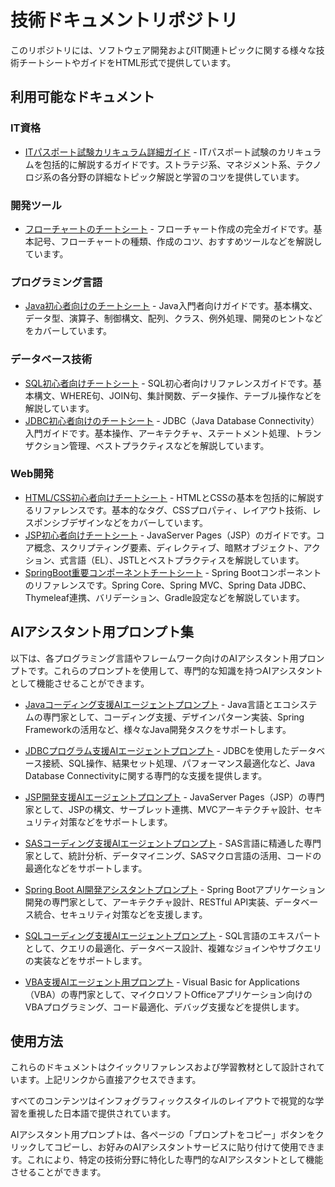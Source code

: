 # 技術ドキュメントリポジトリ

このリポジトリには、ソフトウェア開発およびIT関連トピックに関する様々な技術チートシートやガイドをHTML形式で提供しています。

## 利用可能なドキュメント

### IT資格
- [ITパスポート試験カリキュラム詳細ガイド](https://fcircle-biz.github.io/tech_docs/1_it-pass-.html) - ITパスポート試験のカリキュラムを包括的に解説するガイドです。ストラテジ系、マネジメント系、テクノロジ系の各分野の詳細なトピック解説と学習のコツを提供しています。

### 開発ツール
- [フローチャートのチートシート](https://fcircle-biz.github.io/tech_docs/2_flowchart-cheatsheet.html) - フローチャート作成の完全ガイドです。基本記号、フローチャートの種類、作成のコツ、おすすめツールなどを解説しています。

### プログラミング言語
- [Java初心者向けのチートシート](https://fcircle-biz.github.io/tech_docs/3_java-cheatsheet.html) - Java入門者向けガイドです。基本構文、データ型、演算子、制御構文、配列、クラス、例外処理、開発のヒントなどをカバーしています。

### データベース技術
- [SQL初心者向けチートシート](https://fcircle-biz.github.io/tech_docs/4_sql-cheatsheet.html) - SQL初心者向けリファレンスガイドです。基本構文、WHERE句、JOIN句、集計関数、データ操作、テーブル操作などを解説しています。
- [JDBC初心者向けのチートシート](https://fcircle-biz.github.io/tech_docs/5_jdbc-cheatsheet.html) - JDBC（Java Database Connectivity）入門ガイドです。基本操作、アーキテクチャ、ステートメント処理、トランザクション管理、ベストプラクティスなどを解説しています。

### Web開発
- [HTML/CSS初心者向けチートシート](https://fcircle-biz.github.io/tech_docs/6_html-css-cheatsheet.html) - HTMLとCSSの基本を包括的に解説するリファレンスです。基本的なタグ、CSSプロパティ、レイアウト技術、レスポンシブデザインなどをカバーしています。
- [JSP初心者向けチートシート](https://fcircle-biz.github.io/tech_docs/7_jsp-cheatsheet.html) - JavaServer Pages（JSP）のガイドです。コア概念、スクリプティング要素、ディレクティブ、暗黙オブジェクト、アクション、式言語（EL）、JSTLとベストプラクティスを解説しています。
- [SpringBoot重要コンポーネントチートシート](https://fcircle-biz.github.io/tech_docs/8_springboot-cheatsheet.html) - Spring Bootコンポーネントのリファレンスです。Spring Core、Spring MVC、Spring Data JDBC、Thymeleaf連携、バリデーション、Gradle設定などを解説しています。

## AIアシスタント用プロンプト集

以下は、各プログラミング言語やフレームワーク向けのAIアシスタント用プロンプトです。これらのプロンプトを使用して、専門的な知識を持つAIアシスタントとして機能させることができます。

- [Javaコーディング支援AIエージェントプロンプト](https://fcircle-biz.github.io/tech_docs/prompt/java-ai-assistant-prompt.html) - Java言語とエコシステムの専門家として、コーディング支援、デザインパターン実装、Spring Frameworkの活用など、様々なJava開発タスクをサポートします。
  
- [JDBCプログラム支援AIエージェントプロンプト](https://fcircle-biz.github.io/tech_docs/prompt/jdbc-agent-prompt.html) - JDBCを使用したデータベース接続、SQL操作、結果セット処理、パフォーマンス最適化など、Java Database Connectivityに関する専門的な支援を提供します。

- [JSP開発支援AIエージェントプロンプト](https://fcircle-biz.github.io/tech_docs/prompt/jsp-ai-agent-prompt.html) - JavaServer Pages（JSP）の専門家として、JSPの構文、サーブレット連携、MVCアーキテクチャ設計、セキュリティ対策などをサポートします。

- [SASコーディング支援AIエージェントプロンプト](https://fcircle-biz.github.io/tech_docs/prompt/sas-ai-agent-prompt.html) - SAS言語に精通した専門家として、統計分析、データマイニング、SASマクロ言語の活用、コードの最適化などをサポートします。

- [Spring Boot AI開発アシスタントプロンプト](https://fcircle-biz.github.io/tech_docs/prompt/spring-boot-assistant-prompt.html) - Spring Bootアプリケーション開発の専門家として、アーキテクチャ設計、RESTful API実装、データベース統合、セキュリティ対策などを支援します。

- [SQLコーディング支援AIエージェントプロンプト](https://fcircle-biz.github.io/tech_docs/prompt/sql-assistant-prompt.html) - SQL言語のエキスパートとして、クエリの最適化、データベース設計、複雑なジョインやサブクエリの実装などをサポートします。

- [VBA支援AIエージェント用プロンプト](https://fcircle-biz.github.io/tech_docs/prompt/vba-assistant-prompt.html) - Visual Basic for Applications（VBA）の専門家として、マイクロソフトOfficeアプリケーション向けのVBAプログラミング、コード最適化、デバッグ支援などを提供します。

## 使用方法

これらのドキュメントはクイックリファレンスおよび学習教材として設計されています。上記リンクから直接アクセスできます。

すべてのコンテンツはインフォグラフィックスタイルのレイアウトで視覚的な学習を重視した日本語で提供されています。

AIアシスタント用プロンプトは、各ページの「プロンプトをコピー」ボタンをクリックしてコピーし、お好みのAIアシスタントサービスに貼り付けて使用できます。これにより、特定の技術分野に特化した専門的なAIアシスタントとして機能させることができます。